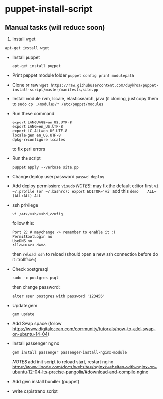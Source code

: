 # puppet-install-script

## Manual tasks (will reduce soon)
1. Install wget 

  ``apt-get install wget``
- Install puppet

  ``apt-get install puppet``
- Print puppet module folder
  ``puppet config print modulepath``
- Clone or raw ``wget https://raw.githubusercontent.com/duykhoa/puppet-install-script/master/manifests/site.pp``
- Install module rvm, locale, elasticsearch, java (if cloning, just copy them to ``sudo cp ./modules/* /etc/puppet/modules``
- Run these command

  ```
  export LANGUAGE=en_US.UTF-8
  export LANG=en_US.UTF-8
  export LC_ALL=en_US.UTF-8
  locale-gen en_US.UTF-8
  dpkg-reconfigure locales
  ```
  to fix perl errors
- Run the script

  ``puppet apply --verbose site.pp``
- Change deploy user password
  ``passwd deploy``
- Add deploy permission:
  ``visudo``
  *NOTES*: may fix the default editor first
    ``vi ~/.profile (or ~/.bashrc): export EDITOR='vi'``
  add this ``demo    ALL=(ALL:ALL) ALL``
- ssh privilege

  ``vi /etc/ssh/sshd_config``

  follow this: 

  ```
  Port 22 # maychange -> remember to enable it :)
  PermitRootLogin no
  UseDNS no
  AllowUsers demo
  ```
  then ``reload ssh`` to reload (should open a new ssh connection before do it :trollface:)
- Check postgresql

  ``sudo -u postgres psql``

  then change password:

  ``alter user postgres with password '123456'``
- Update gem

  ``gem update``
- Add Swap space (follow https://www.digitalocean.com/community/tutorials/how-to-add-swap-on-ubuntu-14-04)
- Install passenger nginx

  ``
    gem install passenger
    passenger-install-nginx-module
  ``

  *NOTES* add init script to reload start, restart nginx
  https://www.linode.com/docs/websites/nginx/websites-with-nginx-on-ubuntu-12-04-lts-precise-pangolin/#download-and-compile-nginx
- Add gem install bundler (puppet)
- write capistrano script

